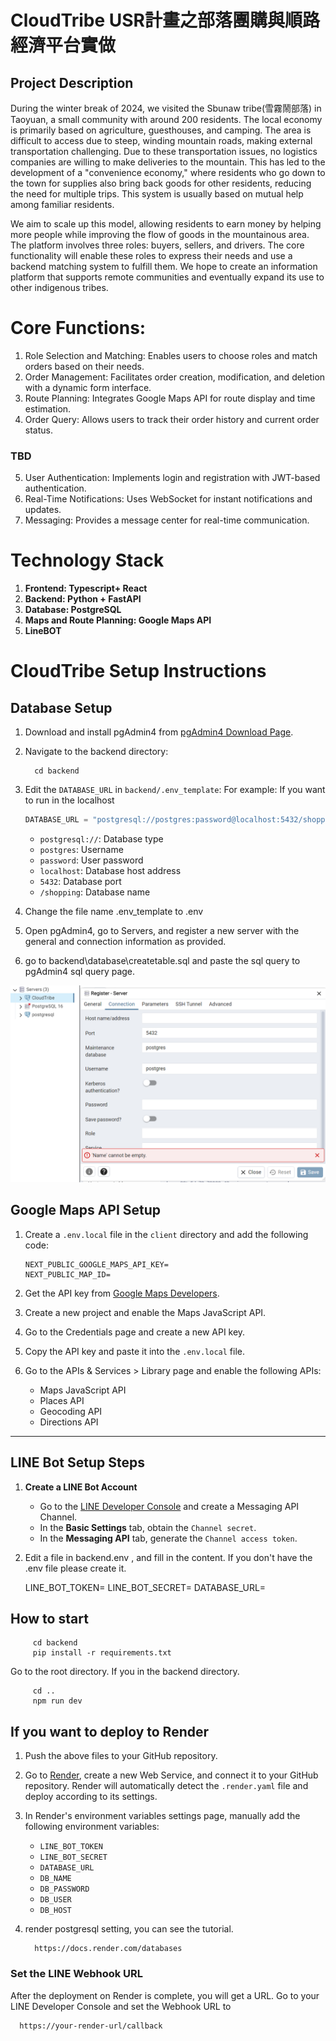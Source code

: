 # CloudTribe  USR計畫之部落團購與順路經濟平台實做

## Project Description

During the winter break of 2024, we visited the Sbunaw tribe(雪霧鬧部落) in Taoyuan, a small community with around 200 residents. The local economy is primarily based on agriculture, guesthouses, and camping. The area is difficult to access due to steep, winding mountain roads, making external transportation challenging. Due to these transportation issues, no logistics companies are willing to make deliveries to the mountain. This has led to the development of a "convenience economy," where residents who go down to the town for supplies also bring back goods for other residents, reducing the need for multiple trips. This system is usually based on mutual help among familiar residents.

We aim to scale up this model, allowing residents to earn money by helping more people while improving the flow of goods in the mountainous area. The platform involves three roles: buyers, sellers, and drivers. The core functionality will enable these roles to express their needs and use a backend matching system to fulfill them. We hope to create an information platform that supports remote communities and eventually expand its use to other indigenous tribes.


# Core Functions:

1. Role Selection and Matching: Enables users to choose roles and match orders based on their needs.
2. Order Management: Facilitates order creation, modification, and deletion with a dynamic form interface.
3. Route Planning: Integrates Google Maps API for route display and time estimation.
4. Order Query: Allows users to track their order history and current order status.

### TBD

5. User Authentication: Implements login and registration with JWT-based authentication.
6. Real-Time Notifications: Uses WebSocket for instant notifications and updates.
7. Messaging: Provides a message center for real-time communication.





# Technology Stack

1. **Frontend: Typescript+ React**
2. **Backend:  Python + FastAPI**
3. **Database: PostgreSQL**
4. **Maps and Route Planning: Google Maps API**
5. **LineBOT**



# CloudTribe Setup Instructions

## Database Setup

1. Download and install pgAdmin4 from [pgAdmin4 Download Page](https://www.pgadmin.org/download/).

2. Navigate to the backend directory:

   
         cd backend
  
   
3. Edit the `DATABASE_URL` in `backend/.env_template`:
   For example:  If you want to run in the localhost
   ```python
   DATABASE_URL = "postgresql://postgres:password@localhost:5432/shopping"
   ```

   - `postgresql://`: Database type
   - `postgres`: Username
   - `password`: User password
   - `localhost`: Database host address
   - `5432`: Database port
   - `/shopping`: Database name

5. Change the file name .env_template to .env

6. Open pgAdmin4, go to Servers, and register a new server with the general and connection information as provided.

7. go to backend\database\createtable.sql and  paste the sql query to pgAdmin4 sql query page.

![alt text](img/setting.png)

## Google Maps API Setup

1. Create a `.env.local` file in the `client` directory and add the following code:
   ```plaintext
   NEXT_PUBLIC_GOOGLE_MAPS_API_KEY=
   NEXT_PUBLIC_MAP_ID=
   ```

2. Get the API key from [Google Maps Developers](https://developers.google.com/maps?hl=zh-tw).

3. Create a new project and enable the Maps JavaScript API.

4. Go to the Credentials page and create a new API key.

5. Copy the API key and paste it into the `.env.local` file.

6. Go to the APIs & Services > Library page and enable the following APIs:
   - Maps JavaScript API
   - Places API
   - Geocoding API
   - Directions API

---

## LINE Bot Setup Steps

1. **Create a LINE Bot Account**

   - Go to the [LINE Developer Console](https://developers.line.biz/console) and create a Messaging API Channel.
   - In the **Basic Settings** tab, obtain the `Channel secret`.
   - In the **Messaging API** tab, generate the `Channel access token`.

2. Edit a file in backend\.env , and fill in the content.
   If you don't have the .env file please create it.

   LINE_BOT_TOKEN=
   LINE_BOT_SECRET=
   DATABASE_URL=

## How to start

     
         cd backend
         pip install -r requirements.txt
      

 
   Go to the root directory.
   If you in the backend directory.
   
         cd ..
         npm run dev
   

## If you want to deploy to Render

1. Push the above files to your GitHub repository.
2. Go to [Render](https://render.com/), create a new Web Service, and connect it to your GitHub repository. Render will automatically detect the `.render.yaml` file and deploy according to its settings.
3. In Render's environment variables settings page, manually add the following environment variables:
   - `LINE_BOT_TOKEN`
   - `LINE_BOT_SECRET`
   - `DATABASE_URL`
   - `DB_NAME`
   - `DB_PASSWORD`
   - `DB_USER`
   - `DB_HOST`

4. render postgresql setting, you can see the tutorial.

         https://docs.render.com/databases


### Set the LINE Webhook URL

After the deployment on Render is complete, you will get a URL. Go to your LINE Developer Console and set the Webhook URL to 

      https://your-render-url/callback

